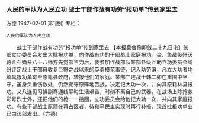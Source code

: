 ### 人民的军队为人民立功  战士干部作战有功劳“报功单”传到家里去
方德
1947-02-01
第1版()
专栏：

    人民的军队为人民立功
　　战士干部作战有功劳“报功单”传到家里去
    【本报冀鲁豫即线二十九日电】某部立功委员会发出大批报功单，向作战有功的干部战士家庭报功。金、鱼战役歼灭蒋介石嫡系八十八师方先觉部主力后，我参加作战部队某部各级互助立功委员会纷纷评定战士干部自收复巨野之战以来的英勇模范事迹，记入功劳簿，凡立大功者均填具报功单寄至原籍县政府，转报他们的家庭。某部三连战士韩二卯在重围中坚守，虽身负重伤数处，仍然扼守原阵地苦战，决定记大功一次，并向其原籍林县报功。又八连见习排副骞通线平时生活艰苦，时刻不离自己的武器，在战场上除抢救彩号烈士外，还把他们的枪一一拾回，立功委员会给他记大功一次，并向其家庭报功。有些干部战士原籍在蒋占区者，待和平民主实现时再行补报，现首批报功单业已由该部发出。（方德）
